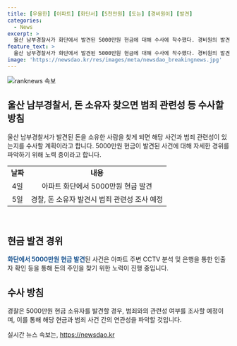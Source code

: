 ```yaml
---
title: [우울한] [아파트] [화단서] [5천만원] [도는] [경비원이] [발견]
categories:
  - News
excerpt: >
  울산 남부경찰서가 화단에서 발견된 5000만원 현금에 대해 수사에 착수했다. 경비원의 발견으로 돈은 아침에 발견되었고, 경찰은 CCTV 분석과 은행 정보를 활용해 소유자를 찾을 계획이다. 또한 소유자를 찾으면 범죄 관련성을 조사할 예정이다.
feature_text: >
  울산 남부경찰서가 화단에서 발견된 5000만원 현금에 대해 수사에 착수했다. 경비원의 발견으로 돈은 아침에 발견되었고, 경찰은 CCTV 분석과 은행 정보를 활용해 소유자를 찾을 계획이다. 또한 소유자를 찾으면 범죄 관련성을 조사할 예정이다.
image: 'https://newsdao.kr/res/images/meta/newsdao_breakingnews.jpg'
---
```


<p><img src="https://newsdao.kr/res/images/meta/newsdao_breakingnews.jpg" alt="ranknews 속보" /></p>

<h2 data-ke-size="size26">울산 남부경찰서, 돈 소유자 찾으면 범죄 관련성 등 수사할 방침</h2>

<p data-ke-size="size16">울산 남부경찰서가 발견된 돈을 소유한 사람을 찾게 되면 해당 사건과 범죄 관련성이 있는지를 수사할 계획이라고 합니다. 5000만원 현금이 발견된 사건에 대해 자세한 경위를 파악하기 위해 노력 중이라고 합니다.</p>

<table>
    <tr>
        <td style="text-align: center; height: 17px;"><b>날짜</b></td>
        <td style="text-align: center; height: 17px;"><b>내용</b></td>
    </tr>
    <tr>
        <td style="text-align: center; height: 17px;">4일</td>
        <td style="text-align: center; height: 17px;">아파트 화단에서 5000만원 현금 발견</td>
    </tr>
    <tr>
        <td style="text-align: center; height: 17px;">5일</td>
        <td style="text-align: center; height: 17px;">경찰, 돈 소유자 발견시 범죄 관련성 조사 예정</td>
    </tr>
</table>

<p data-ke-size="size16">&nbsp;</p>

<h2 data-ke-size="size26">현금 발견 경위</h2>

<p data-ke-size="size16"><b><span style="color: #1a5490;">화단에서 5000만원 현금 발견</span></b>된 사건은 아파트 주변 CCTV 분석 및 은행을 통한 인출자 확인 등을 통해 돈의 주인을 찾기 위한 노력이 진행 중입니다.</p>

<h2 data-ke-size="size26">수사 방침</h2>

<p data-ke-size="size16">경찰은 5000만원 현금 소유자를 발견할 경우, 범죄와의 관련성 여부를 조사할 예정이며, 이를 통해 해당 현금과 범죄 사건 간의 연관성을 파악할 것입니다.</p>
실시간 뉴스 속보는, <a href="https://newsdao.kr" rel="dofollow">https://newsdao.kr</a>


